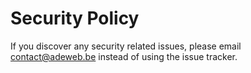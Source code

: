 # Security Policy

If you discover any security related issues, please email contact@adeweb.be instead of using the issue tracker.
